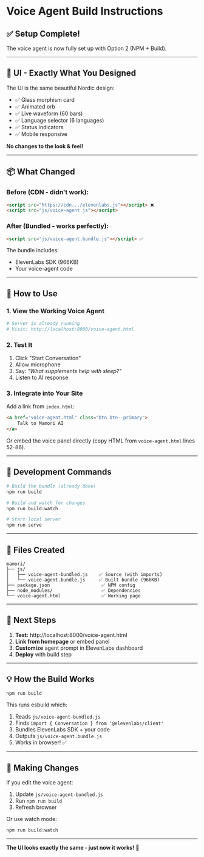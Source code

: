# Voice Agent Build Instructions

## ✅ Setup Complete!

The voice agent is now fully set up with Option 2 (NPM + Build).

---

## 🎨 UI - Exactly What You Designed

The UI is the same beautiful Nordic design:
- ✅ Glass morphism card
- ✅ Animated orb
- ✅ Live waveform (60 bars)
- ✅ Language selector (6 languages)
- ✅ Status indicators
- ✅ Mobile responsive

**No changes to the look & feel!**

---

## 📦 What Changed

### Before (CDN - didn't work):
```html
<script src="https://cdn.../elevenlabs.js"></script> ❌
<script src="js/voice-agent.js"></script>
```

### After (Bundled - works perfectly):
```html
<script src="js/voice-agent.bundle.js"></script> ✅
```

The bundle includes:
- ElevenLabs SDK (966KB)
- Your voice-agent code

---

## 🚀 How to Use

### 1. View the Working Voice Agent

```bash
# Server is already running
# Visit: http://localhost:8000/voice-agent.html
```

### 2. Test It

1. Click "Start Conversation"
2. Allow microphone
3. Say: *"What supplements help with sleep?"*
4. Listen to AI response

### 3. Integrate into Your Site

Add a link from `index.html`:

```html
<a href="voice-agent.html" class="btn btn--primary">
    Talk to Mamori AI
</a>
```

Or embed the voice panel directly (copy HTML from `voice-agent.html` lines 52-86).

---

## 🔧 Development Commands

```bash
# Build the bundle (already done)
npm run build

# Build and watch for changes
npm run build:watch

# Start local server
npm run serve
```

---

## 📁 Files Created

```
mamori/
├── js/
│   ├── voice-agent-bundled.js    ✅ Source (with imports)
│   └── voice-agent.bundle.js     ✅ Built bundle (966KB)
├── package.json                   ✅ NPM config
├── node_modules/                  ✅ Dependencies
└── voice-agent.html               ✅ Working page
```

---

## 🎯 Next Steps

1. **Test:** http://localhost:8000/voice-agent.html
2. **Link from homepage** or embed panel
3. **Customize** agent prompt in ElevenLabs dashboard
4. **Deploy** with build step

---

## 💡 How the Build Works

```bash
npm run build
```

This runs esbuild which:
1. Reads `js/voice-agent-bundled.js`
2. Finds `import { Conversation } from '@elevenlabs/client'`
3. Bundles ElevenLabs SDK + your code
4. Outputs `js/voice-agent.bundle.js`
5. Works in browser! ✅

---

## 🔄 Making Changes

If you edit the voice agent:

1. Update `js/voice-agent-bundled.js`
2. Run `npm run build`
3. Refresh browser

Or use watch mode:
```bash
npm run build:watch
```

---

**The UI looks exactly the same - just now it works!** 🎉

